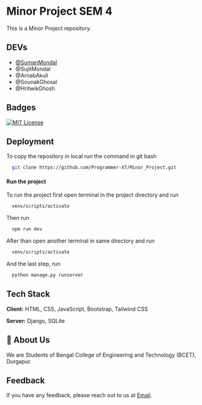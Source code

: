 
# Minor Project SEM 4

This is a Minor Project repository.


## DEVs

- [@SumanMondal](https://www.github.com/Programmer-X7)
- @SujitMondal
- @ArnabAkuli
- @SounakGhosal
- @HritwikGhosh



## Badges

[![MIT License](https://img.shields.io/badge/License-MIT-green.svg)](https://choosealicense.com/licenses/mit/)

## Deployment

To copy the repository in local run the command in git bash

```bash
  git clone https://github.com/Programmer-X7/Minor_Project.git
```

#### Run the project
To run the project first open terminal in the project directory and run

```bash
  venv/scripts/activate
```

Then run

```bash
  npm run dev
```

After than open another terminal in same directory and run

```bash
  venv/scripts/activate
```

And the last step, run

```bash
  python manage.py runserver
```


## Tech Stack

**Client:** HTML, CSS, JavaScript, Bootstrap, Tailwind CSS

**Server:** Django, SQLite


## 🚀 About Us
We are Students of Bengal College of Engineering and Technology (BCET), Durgapur.


## Feedback

If you have any feedback, please reach out to us at [Email](sumanmondalgaming@gmail.com).
